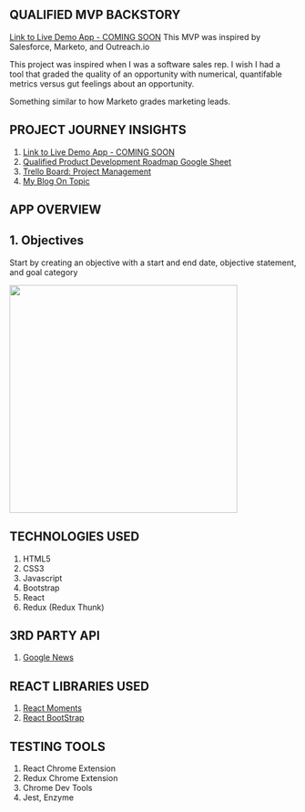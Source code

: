 ## QUALIFIED MVP BACKSTORY

[Link to Live Demo App - COMING SOON](https://friendly-wiles-9707cf.netlify.com/)
This MVP was inspired by Salesforce, Marketo, and Outreach.io

This project was inspired when I was a software sales rep. I wish I had a tool that graded the quality of an opportunity with numerical, quantifable metrics versus gut feelings about an opportunity.

Something similar to how Marketo grades marketing leads.

## PROJECT JOURNEY INSIGHTS

1. [Link to Live Demo App - COMING SOON](https://friendly-wiles-9707cf.netlify.com/)
2. [Qualified Product Development Roadmap Google Sheet ](https://docs.google.com/spreadsheets/d/1rEqcpEd8b2sCHKsGvMcy7s1Rh6V66-jFo1X5c5EcSOE/edit?usp=sharing)
3. [Trello Board: Project Management](https://trello.com/b/Wxv7FAQB/qualified-react-crm)
4. [My Blog On Topic](https://www.mraddoil.com/2019/02/10/okrs-goal-management-framework/)

## APP OVERVIEW

## 1. Objectives

Start by creating an objective with a start and end date, objective statement, and goal category

<img src= "" width ="400" height="400">

## TECHNOLOGIES USED

1. HTML5
2. CSS3
3. Javascript
4. Bootstrap
5. React
6. Redux (Redux Thunk)

## 3RD PARTY API

1. [Google News](https://newsapi.org/s/google-news-api)

## REACT LIBRARIES USED

1. [React Moments](https://github.com/headzoo/react-moment#readme)
2. [React BootStrap](https://react-bootstrap.github.io/)

## TESTING TOOLS

1. React Chrome Extension
2. Redux Chrome Extension
3. Chrome Dev Tools
4. Jest, Enzyme
